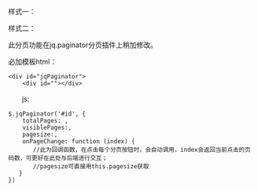 
样式一：



样式二：



此分页功能在jq.paginator分页插件上稍加修改。

必加模板html：

    <div id="jqPaginator">
        <div id=""></div>
 </div>
　　js:

    $.jqPaginator('#id', {
        totalPages: ,
        visiblePages:,
        pagesize:,
        onPageChange: function (index) {
           //此为回调函数，在点击每个分页按钮时，会自动调用，index会返回当前点击的页码数，可更好在此处与后端进行交互；
           //pagesize可直接用this.pagesize获取
       }
    })
　 

  
